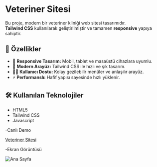 # Veteriner Sitesi

Bu proje, modern bir veteriner kliniği web sitesi tasarımıdır.  
**Tailwind CSS** kullanılarak geliştirilmiştir ve tamamen **responsive** yapıya sahiptir.  

## 🚀 Özellikler
- 📱 **Responsive Tasarım:** Mobil, tablet ve masaüstü cihazlara uyumlu.  
- 🎨 **Modern Arayüz:** Tailwind CSS ile hızlı ve şık tasarım.  
- 👩‍⚕️ **Kullanıcı Dostu:** Kolay gezilebilir menüler ve anlaşılır arayüz.  
- ⚡ **Performanslı:** Hafif yapısı sayesinde hızlı yüklenir.  

## 🛠 Kullanılan Teknolojiler
- HTML5  
- Tailwind CSS
- Javascript

-Canlı Demo

[Veteriner Sitesi](https://erdalkeskin61.github.io/Veteriner-sitesi-tasarim/)

-Ekran Görüntüsü

![Ana Sayfa](screenshots/ss.png)


